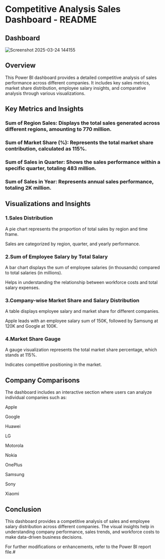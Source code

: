 # Competitive Analysis Sales Dashboard - README

## Dashboard
![Screenshot 2025-03-24 144155](https://github.com/user-attachments/assets/931792c9-7cd5-4199-822a-8582867e8393)



## Overview

This Power BI dashboard provides a detailed competitive analysis of sales performance across different companies. It includes key sales metrics, market share distribution, employee salary insights, and comparative analysis through various visualizations.

## Key Metrics and Insights

### Sum of Region Sales: Displays the total sales generated across different regions, amounting to 770 million.

### Sum of Market Share (%): Represents the total market share contribution, calculated as 115%.

### Sum of Sales in Quarter: Shows the sales performance within a specific quarter, totaling 483 million.

### Sum of Sales in Year: Represents annual sales performance, totaling 2K million.

## Visualizations and Insights

### 1.Sales Distribution

A pie chart represents the proportion of total sales by region and time frame.

Sales are categorized by region, quarter, and yearly performance.

### 2.Sum of Employee Salary by Total Salary

A bar chart displays the sum of employee salaries (in thousands) compared to total salaries (in millions).

Helps in understanding the relationship between workforce costs and total salary expenses.

### 3.Company-wise Market Share and Salary Distribution

A table displays employee salary and market share for different companies.

Apple leads with an employee salary sum of 150K, followed by Samsung at 120K and Google at 100K.

### 4.Market Share Gauge

A gauge visualization represents the total market share percentage, which stands at 115%.

Indicates competitive positioning in the market.

## Company Comparisons

The dashboard includes an interactive section where users can analyze individual companies such as:

Apple

Google

Huawei

LG

Motorola

Nokia

OnePlus

Samsung

Sony

Xiaomi

## Conclusion

This dashboard provides a competitive analysis of sales and employee salary distribution across different companies. The visual insights help in understanding company performance, sales trends, and workforce costs to make data-driven business decisions.

For further modifications or enhancements, refer to the Power BI report file.#
